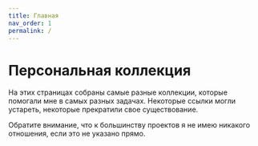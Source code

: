 ```yaml
---
title: Главная
nav_order: 1
permalink: /
---
```


# Персональная коллекция

На этих страницах собраны самые разные коллекции, которые помогали мне
в самых разных задачах.  Некоторые ссылки могли устареть, некоторые
прекратили свое существование.

Обратите внимание, что к большинству проектов я не имею никакого
отношения, если это не указано прямо.

